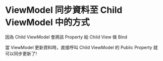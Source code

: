 # ViewModel 同步資料至 Child ViewModel 中的方式

因為 Child ViewModel 會將該 Property 給 Child View 做 Bind

當 ViewModel 更新資料時，直接呼叫 Child ViewModel 的 Public Property 就可以同步更新了!

